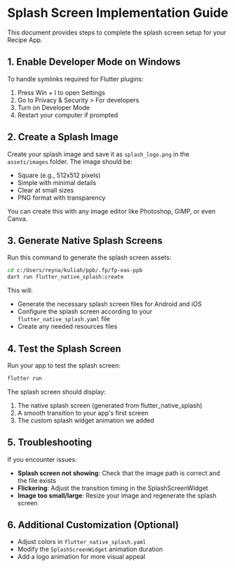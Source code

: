 # Splash Screen Implementation Guide

This document provides steps to complete the splash screen setup for your Recipe App.

## 1. Enable Developer Mode on Windows

To handle symlinks required for Flutter plugins:

1. Press Win + I to open Settings
2. Go to Privacy & Security > For developers
3. Turn on Developer Mode
4. Restart your computer if prompted

## 2. Create a Splash Image

Create your splash image and save it as `splash_logo.png` in the `assets/images` folder. The image should be:

-   Square (e.g., 512x512 pixels)
-   Simple with minimal details
-   Clear at small sizes
-   PNG format with transparency

You can create this with any image editor like Photoshop, GIMP, or even Canva.

## 3. Generate Native Splash Screens

Run this command to generate the splash screen assets:

```bash
cd c:/Users/reyna/kuliah/ppb/.fp/fp-eas-ppb
dart run flutter_native_splash:create
```

This will:

-   Generate the necessary splash screen files for Android and iOS
-   Configure the splash screen according to your `flutter_native_splash.yaml` file
-   Create any needed resources files

## 4. Test the Splash Screen

Run your app to test the splash screen:

```bash
flutter run
```

The splash screen should display:

1. The native splash screen (generated from flutter_native_splash)
2. A smooth transition to your app's first screen
3. The custom splash widget animation we added

## 5. Troubleshooting

If you encounter issues:

-   **Splash screen not showing**: Check that the image path is correct and the file exists
-   **Flickering**: Adjust the transition timing in the SplashScreenWidget
-   **Image too small/large**: Resize your image and regenerate the splash screen

## 6. Additional Customization (Optional)

-   Adjust colors in `flutter_native_splash.yaml`
-   Modify the `SplashScreenWidget` animation duration
-   Add a logo animation for more visual appeal

